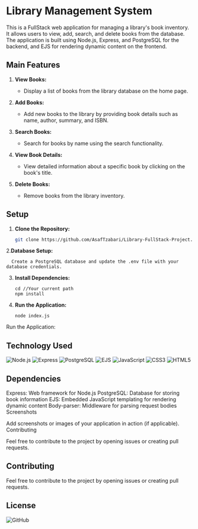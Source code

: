# Library Management System

This is a FullStack web application for managing a library's book inventory. It allows users to view, add, search, and delete books from the database. The application is built using Node.js, Express, and PostgreSQL for the backend, and EJS for rendering dynamic content on the frontend.

## Main Features

1. **View Books:**
   - Display a list of books from the library database on the home page.

2. **Add Books:**
   - Add new books to the library by providing book details such as name, author, summary, and ISBN.

3. **Search Books:**
   - Search for books by name using the search functionality.

4. **View Book Details:**
   - View detailed information about a specific book by clicking on the book's title.

5. **Delete Books:**
   - Remove books from the library inventory.

## Setup

1. **Clone the Repository:**
   ```bash
   git clone https://github.com/AsafTzabari/Library-FullStack-Project.git

   
2.**Database Setup:**

      Create a PostgreSQL database and update the .env file with your database credentials.
   

3. **Install Dependencies:**
   ```
   cd //Your current path 
   npm install
   ```

4. **Run the Application:**
   ```
   node index.js
   ```


Run the Application:


## Technology Used
<div>
  <img src='https://img.shields.io/badge/Node.js-43853D?style=for-the-badge&logo=node.js&logoColor=white' alt='Node.js'/>
  <img src='https://img.shields.io/badge/Express-000000?style=for-the-badge&logo=express&logoColor=white' alt='Express'/>
  <img src='https://img.shields.io/badge/PostgreSQL-4169E1?style=for-the-badge&logo=postgresql&logoColor=white' alt='PostgreSQL'/>
  <img src='https://img.shields.io/badge/EJS-FFD700?style=for-the-badge&logo=ejs&logoColor=white' alt='EJS'/>
   <img src='https://img.shields.io/badge/JavaScript-323330?style=for-the-badge&logo=javascript&logoColor=F7DF1E' alt='JavaScript'/>
  <img src='https://img.shields.io/badge/CSS3-1572B6?style=for-the-badge&logo=css3&logoColor=white' alt='CSS3'/>
  <img src='https://img.shields.io/badge/HTML5-E34F26?style=for-the-badge&logo=html5&logoColor=white' alt='HTML5'/>
</div>

## Dependencies
Express: Web framework for Node.js
PostgreSQL: Database for storing book information
EJS: Embedded JavaScript templating for rendering dynamic content
Body-parser: Middleware for parsing request bodies
Screenshots

Add screenshots or images of your application in action (if applicable).
Contributing

Feel free to contribute to the project by opening issues or creating pull requests.

## Contributing

Feel free to contribute to the project by opening issues or creating pull requests. 

## License

![GitHub](https://img.shields.io/github/license/ItsAlexanderPopov/Simon-game)

